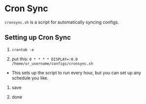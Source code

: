 # Cron Sync

`cronsync.sh` is a script for automatically syncing configs.

## Setting up Cron Sync

1. `crontab -e`

1. put this: `0 * * * * DISPLAY=:0.0 /home/ur_username/configs/cronsync.sh`

- This sets up the script to run every hour, but you can set up any schedule
you like.

1. save

1. done
